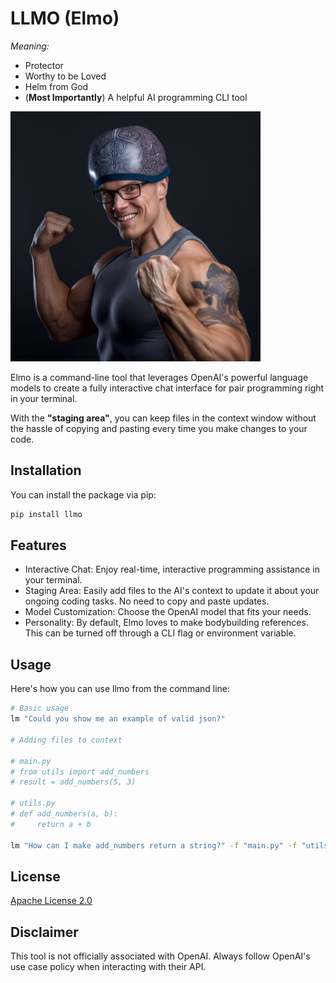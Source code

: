 # LLMO (Elmo)

*Meaning:*
- Protector
- Worthy to be Loved
- Helm from God
- (**Most Importantly**) A helpful AI programming CLI tool

<img src="static/mascot.png" alt="mascot" style="width: 400px; height: auto;">   

Elmo is a command-line tool that leverages OpenAI's powerful language models to create a fully interactive chat interface for pair programming right in your terminal. 

With the **"staging area"**, you can keep files in the context window without the hassle of copying and pasting every time you make changes to your code.

## Installation

You can install the package via pip:
```bash
pip install llmo
```

## Features

- Interactive Chat: Enjoy real-time, interactive programming assistance in your terminal.
- Staging Area: Easily add files to the AI's context to update it about your ongoing coding tasks. No need to copy and paste updates.
- Model Customization: Choose the OpenAI model that fits your needs.
- Personality: By default, Elmo loves to make bodybuilding references. This can be turned off through a CLI flag or environment variable.

## Usage

Here's how you can use llmo from the command line:

```bash
# Basic usage
lm "Could you show me an example of valid json?"

# Adding files to context

# main.py
# from utils import add_numbers
# result = add_numbers(5, 3)

# utils.py
# def add_numbers(a, b):
#     return a + b

lm "How can I make add_numbers return a string?" -f "main.py" -f "utils.py"
```

## License

[Apache License 2.0](https://www.apache.org/licenses/LICENSE-2.0)

## Disclaimer

This tool is not officially associated with OpenAI. Always follow OpenAI's use case policy when interacting with their API.
